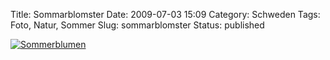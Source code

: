 Title: Sommarblomster
Date: 2009-07-03 15:09
Category: Schweden
Tags: Foto, Natur, Sommer
Slug: sommarblomster
Status: published

[![Sommerblumen](/pic/sommarblomster_s.jpg "Sommerblumen")](/pic/sommarblomster_l.jpg)

